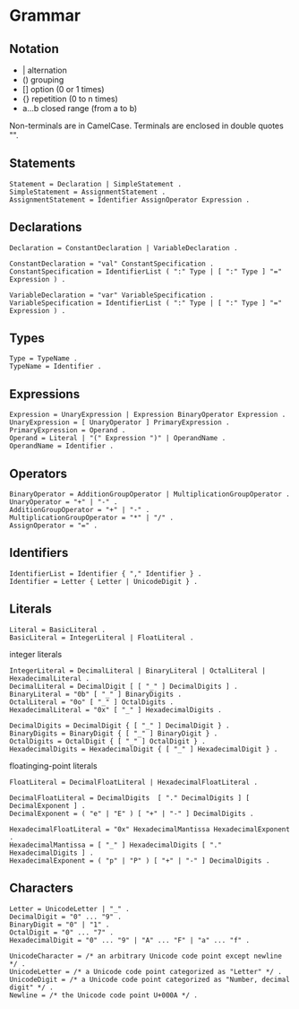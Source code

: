 # Grammar

## Notation

- | alternation
- () grouping
- [] option (0 or 1 times)
- {} repetition (0 to n times)
- a...b closed range (from a to b)

Non-terminals are in CamelCase. Terminals are enclosed in double quotes "".

## Statements

```
Statement = Declaration | SimpleStatement .
SimpleStatement = AssignmentStatement .
AssignmentStatement = Identifier AssignOperator Expression .
```

## Declarations

```
Declaration = ConstantDeclaration | VariableDeclaration .

ConstantDeclaration = "val" ConstantSpecification .
ConstantSpecification = IdentifierList ( ":" Type | [ ":" Type ] "=" Expression ) .

VariableDeclaration = "var" VariableSpecification .
VariableSpecification = IdentifierList ( ":" Type | [ ":" Type ] "=" Expression ) .
```

## Types

```
Type = TypeName .
TypeName = Identifier .
```

## Expressions

```
Expression = UnaryExpression | Expression BinaryOperator Expression .
UnaryExpression = [ UnaryOperator ] PrimaryExpression .
PrimaryExpression = Operand .
Operand = Literal | "(" Expression ")" | OperandName .
OperandName = Identifier .
```

## Operators

```
BinaryOperator = AdditionGroupOperator | MultiplicationGroupOperator .
UnaryOperator = "+" | "-" .
AdditionGroupOperator = "+" | "-" .
MultiplicationGroupOperator = "*" | "/" .
AssignOperator = "=" .
```

## Identifiers

```
IdentifierList = Identifier { "," Identifier } .
Identifier = Letter { Letter | UnicodeDigit } .
```

## Literals

```
Literal = BasicLiteral .
BasicLiteral = IntegerLiteral | FloatLiteral .
```

integer literals

```
IntegerLiteral = DecimalLiteral | BinaryLiteral | OctalLiteral | HexadecimalLiteral .
DecimalLiteral = DecimalDigit [ [ "_" ] DecimalDigits ] .
BinaryLiteral = "0b" [ "_" ] BinaryDigits .
OctalLiteral = "0o" [ "_" ] OctalDigits .
HexadecimalLiteral = "0x" [ "_" ] HexadecimalDigits .

DecimalDigits = DecimalDigit { [ "_" ] DecimalDigit } .
BinaryDigits = BinaryDigit { [ "_" ] BinaryDigit } .
OctalDigits = OctalDigit { [ "_" ] OctalDigit } .
HexadecimalDigits = HexadecimalDigit { [ "_" ] HexadecimalDigit } .
```

floatinging-point literals

```
FloatLiteral = DecimalFloatLiteral | HexadecimalFloatLiteral .

DecimalFloatLiteral = DecimalDigits  [ "." DecimalDigits ] [ DecimalExponent ] .
DecimalExponent = ( "e" | "E" ) [ "+" | "-" ] DecimalDigits .

HexadecimalFloatLiteral = "0x" HexadecimalMantissa HexadecimalExponent .
HexadecimalMantissa = [ "_" ] HexadecimalDigits [ "." HexadecimalDigits ] .
HexadecimalExponent = ( "p" | "P" ) [ "+" | "-" ] DecimalDigits .
```

## Characters

```
Letter = UnicodeLetter | "_" .
DecimalDigit = "0" ... "9" .
BinaryDigit = "0" | "1" .
OctalDigit = "0" ... "7" .
HexadecimalDigit = "0" ... "9" | "A" ... "F" | "a" ... "f" .

UnicodeCharacter = /* an arbitrary Unicode code point except newline */ .
UnicodeLetter = /* a Unicode code point categorized as "Letter" */ .
UnicodeDigit = /* a Unicode code point categorized as "Number, decimal digit" */ .
Newline = /* the Unicode code point U+000A */ .
```